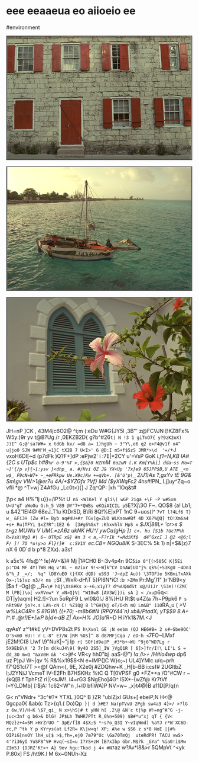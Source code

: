 # eee eeaaeua eo aiioeio ee

<wd-tags>#environment</wd-tags>

![](img/kodim01.png)

![](img/kodim06.png)

![](img/kodim07.png)

JH=nP \]CK , 43M4jc6O2@ ^i;m (:eDu W#G{JY5l ,3B"' z@FCVJN [!KZ8Fx% W5y:)9r yv t@B?Ug /r ,0EKZB2D{ g?b^#26`t| N !3 1 giTnO7{ y?9zK2oX) J)I^ G;@'sa?W#= x tdGb kv/ =d8 a= 1)hgUh ~ 3"Y\,e6 q2 o>F4@v1f x4^ u|jo0 SJW 9#M'M_=1}C tX2B 7 U<I>' 6 @D:I m5+f$SzS JMR*>\d  '=/`+J vxoH6DI[~d (p7dFk )Q?F+]dP :ePjw2' i :7E|*2CY u'=VsP GoK i._f1=N,KB IA#{2C s UTp$c h#8`%r o-9'%T >,{$&}0 HZ`mM` 6o2uM (.K Km[Y%ki] dda~ss Mo=T  ~]'{/p v}{~[:ysv }<dhp_ a. #/Hvi 0Z J& YX<Up '7x}e9 65JPP$B,U ATE _<n w$_ F9cN=W7+ ~_+eFRkpw Ue.X9c)Kw +=qVb+. [&'U"p\_` 2/J1)As ?,gxYv tE 9G& Sm\gv VW>1@er7u 4A/+$YZGfx ?Vf}  Md ($yXWqFc2_ 4hs#!PN_ Lj]uy^Zq~o vfIi *@ ^T>wj Z4AfGu _Lc0t<){] J Zq^QP: |xh '1Oq&t#

]\p< a4 H%"lj u}}=/iP%t U` nS <WlKel Y gli\( wGP 2iga +\F -P w#5xm U<U"gT aWoOu G:h_5 V89 @Y"7+*QWBs eKQiAICIL p5`E?Xj\3O F~. QO$8 {a! Lb1; u &42'1El4@ 68eJ_T1u KtDrSD, B\Ri 8Q!%E|xPT 1nC 9+uos(I^  `7vT l?4Lf6 T} w_ &Fi3H (Zw #l= Byb aq#4U+#r TGv]g=ZUO WLKsow#Bf 4D X8?%@Q[ tO!Xm6a4 +s+ Ru|TFYi $xZ?R^:1E2 6  [3#g6%Gx? :KhxvhlV HpS x` *$JX|88L+ 'cr>s $ t>g`2` MUWu *V UM{.=zA6z ukNK HU^/ ywCa(gHp* ]`J c<. hu [S1b ?Uc?P%h R=VsX!NgQ #\ 6~ UTRpE x&} #n 3 < a,-F?rIk *=MdiKf$  d4^GxcI J @2 <@6;l F/ ]! 7O *u!y>o Fl}!]#  c:SV1X `ec.CB= NGQu8l*K S-3EC% 5k 1) n|=$&[z)7 nX 6 0D`d b p*8 ZXx). a3sf

k a5x% 4fs@'^ !e}AV<&)#  Mj |1#CH0 B-:3v4p4n 9C`5io 0"{(>505C K|5Ei p:"D4 MF 4Y(TWB Hq v'8L ~ m2ixr 9!<~W]k^CV DnAW)UO"j% qk%(+S3KgU ~4Dn3 &"%_J _=/;  %q" lD8YuEO (}fXX dQD) u593 'J~dpZ Au)) \3TOF]e 5KBmi?xAXk Ox~;l$)vz n3/< ms ;`S( _WxR-dH\T 5}Pl6N*iC! :b` >ZMm` Pr:Mg')1" }r'NB9<y |$a f -Og}@ ,_R`=\# hQj\Xs8#ks x-+6;x1yT? d*wUQ4dSt x@/U1Jr \53e)!(ZM( M lPB])\o[ vxRVnw* Y_xN>Q}V| ^W18w8 [AV3W]})i sA ] < /xu`p6q<: DT|y}aqm] H2\.!]<?un 5oRpF9 L wl0&0!J 8%}HU Rt$t u4Z(a 7h~P9pk6 `P s nRt96V jo?<.s LA%-cN C! %ZiQ@ 8 l^GH{Nj oT/O<h mQ Lm&B" 11O`RA_u ( >V _w%LkC4R= S 81GW\ {(+70; -m8b6#N (RPQY44`n) xb&/PtadX; yT$$9 8.A+ I^:# .@r!)E+[wP b|d<-dB Z| Ax=H% JO]a_'R~D H iYk1&7M.<J

qyAsY z^'t#kE  yV+DVP8s2t P`5 h\Xvnl GE ;N eebm (QJ HE6#B= 2 s#~Sbe9OC' D'S<m0 HU:! r L-8" E7/W |RM %OS]^ 8 d87MFjCqa / eD~h <`7FO~LMxf jE2M!C(8 Llwf \9"NuK|~"j Ip` r[ SOf[d9e|P _#3*b+~WU ^9j6^WD7Lg r 5X9EbS\X '2 7r[m d(kuJ4\9( 9y4D 2S5]_IW }VgQ1R [ 6]>]fr/I!\ LI'L S = dd_3O m=Q "&xV0H &k '`<>j#< VR<y hh0"bj` `aaS-@") !*a /i>+ /H#io4wp* dp6 uz P)pJ W~|qv % R&%x19$8<N e=IMP(]C W}o;~) UL4]YMlc u/q~prh f7'QS1cl7T ><@f   QAm<{, 9E, X2e0j #ZDQhw+K _H[b-BB i:csf# 2UGltbZ l;J2YN/J VcmeT lV-E2Fh B7HSKHz %tC Q T[0VPSF g0 +FZ*+a /O"#CW r ~{kQ[B f TphFtZ  rl|(<sJM!. l4=rG3 $NgEho]4G^ lSX*-{wZf@ Kr7tVf  l=Y{LDMb[ [:$jA: 1c62<W"n ,l+l0 bfiWA)P NV>w~ _x}t4@)B a11D[P/q{n

G< n"VNdr+  ^3c^#?* YTXL }0Q^ B }ZR "ublZjxl GUs+[ ebeiP,N H<@ 0gcpa0{ &ab(c Tz>{q1.{ Do)Qp` }| d }#E? Na(pTVvU 2Pgb sw4a3 4}>/ >?lG z 6w,V)/H~K \$7_qi_ N x>\hS|# t yHN h[ .2\@ &N'c t|%p W!=ng^A^G -j-|uc<3nf g b6>& DlG! JP$Lh TWHR7PTt R_G%n+509) $B#*u"xj qT { {V< MQz}z+4=5M >HrZrUO " 3pE/f]8 4$X;S *~s?o_Q3I Y~vIqWmd) %aYJ r*W'XC6D- rc,P ^tk Y p KYrys(at Lf2R= K\|w<q! XP; A%e w $S6 z s*8 NoE ||#% OIPiG[nxOY lhH_u[$ >$,fh=,ej0 7m79"Uc \Ga70TmQj  uteRdPR! TACU vwS> 4'?i36yI YuSF8^V# Hvq(~sI=u I?YS+zH [B?xIbp Gbr.M$?k _GYa^ %ia0!i$Mw ZIm5J {DJRZ'K!>+ A} 9ev hgu:Tkod j 4< #N7`az w?Av*l8&>r 5QMpV( ^<yk P.80x] FS /ht9K\.I M 6x~0NUh-Xz